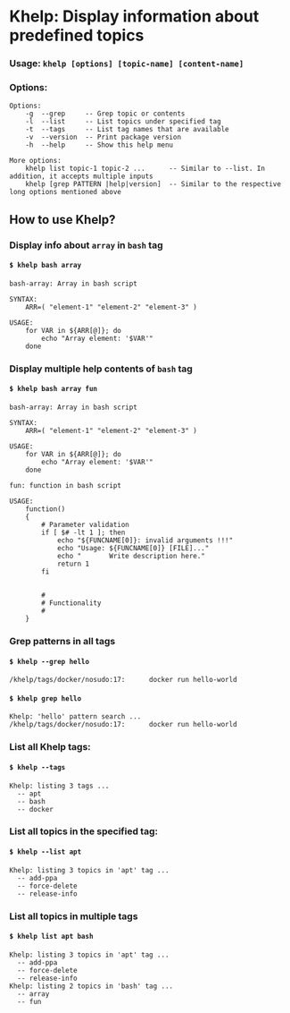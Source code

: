 # Khelp: Display information about predefined topics

### Usage: `khelp [options] [topic-name] [content-name]`

### Options:
```
Options:
    -g  --grep     -- Grep topic or contents
    -l  --list     -- List topics under specified tag
    -t  --tags     -- List tag names that are available
    -v  --version  -- Print package version
    -h  --help     -- Show this help menu

More options:
    khelp list topic-1 topic-2 ...      -- Similar to --list. In addition, it accepts multiple inputs
    khelp [grep PATTERN |help|version]  -- Similar to the respective long options mentioned above
```

## How to use Khelp?
### Display info about `array` in `bash` tag
#### `$ khelp bash array`
```
bash-array: Array in bash script

SYNTAX:
    ARR=( "element-1" "element-2" "element-3" )

USAGE:
    for VAR in ${ARR[@]}; do
        echo "Array element: '$VAR'"
    done
```

### Display multiple help contents of `bash` tag
#### `$ khelp bash array fun`
```
bash-array: Array in bash script

SYNTAX:
    ARR=( "element-1" "element-2" "element-3" )

USAGE:
    for VAR in ${ARR[@]}; do
        echo "Array element: '$VAR'"
    done

fun: function in bash script

USAGE:
    function()
    {
        # Parameter validation
        if [ $# -lt 1 ]; then
            echo "${FUNCNAME[0]}: invalid arguments !!!"
            echo "Usage: ${FUNCNAME[0]} [FILE]..."
            echo "       Write description here."
            return 1
        fi


        #
        # Functionality
        #
    }
```

### Grep patterns in all tags
#### `$ khelp --grep hello`
```
/khelp/tags/docker/nosudo:17:      docker run hello-world
```

#### `$ khelp grep hello`
```
Khelp: 'hello' pattern search ...
/khelp/tags/docker/nosudo:17:      docker run hello-world
```

### List all Khelp tags:
#### `$ khelp --tags`
```
Khelp: listing 3 tags ...
  -- apt
  -- bash
  -- docker
```

### List all topics in the specified tag:
#### `$ khelp --list apt`
```
Khelp: listing 3 topics in 'apt' tag ...
  -- add-ppa
  -- force-delete
  -- release-info
```

### List all topics in multiple tags
#### `$ khelp list apt bash`
```
Khelp: listing 3 topics in 'apt' tag ...
  -- add-ppa
  -- force-delete
  -- release-info
Khelp: listing 2 topics in 'bash' tag ...
  -- array
  -- fun
```
